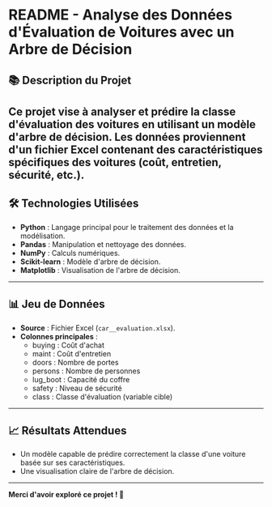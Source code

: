 # README - Analyse des Données d'Évaluation de Voitures avec un Arbre de Décision

## 📚 **Description du Projet**
Ce projet vise à analyser et prédire la classe d'évaluation des voitures en utilisant un modèle d'arbre de décision. Les données proviennent d'un fichier Excel contenant des caractéristiques spécifiques des voitures (coût, entretien, sécurité, etc.).
---

## 🛠️ **Technologies Utilisées**
- **Python** : Langage principal pour le traitement des données et la modélisation.
- **Pandas** : Manipulation et nettoyage des données.
- **NumPy** : Calculs numériques.
- **Scikit-learn** : Modèle d'arbre de décision.
- **Matplotlib** : Visualisation de l'arbre de décision.

---

## 📊 **Jeu de Données**
- **Source** : Fichier Excel (`car__evaluation.xlsx`).
- **Colonnes principales** :
  - buying : Coût d'achat
  - maint : Coût d'entretien
  - doors : Nombre de portes
  - persons : Nombre de personnes
  - lug_boot : Capacité du coffre
  - safety : Niveau de sécurité
  - class : Classe d'évaluation (variable cible)

---



## 📈 **Résultats Attendues**
- Un modèle capable de prédire correctement la classe d'une voiture basée sur ses caractéristiques.
- Une visualisation claire de l'arbre de décision.
---

**Merci d'avoir exploré ce projet ! 🚀**

